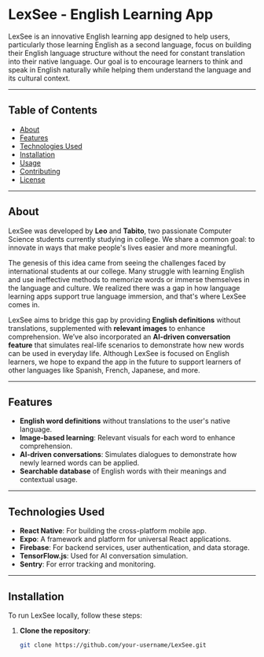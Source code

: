 # LexSee - English Learning App

LexSee is an innovative English learning app designed to help users, particularly those learning English as a second language, focus on building their English language structure without the need for constant translation into their native language. Our goal is to encourage learners to think and speak in English naturally while helping them understand the language and its cultural context.

---

## Table of Contents

- [About](#about)
- [Features](#features)
- [Technologies Used](#technologies-used)
- [Installation](#installation)
- [Usage](#usage)
- [Contributing](#contributing)
- [License](#license)

---

## About

LexSee was developed by **Leo** and **Tabito**, two passionate Computer Science students currently studying in college. We share a common goal: to innovate in ways that make people's lives easier and more meaningful.

The genesis of this idea came from seeing the challenges faced by international students at our college. Many struggle with learning English and use ineffective methods to memorize words or immerse themselves in the language and culture. We realized there was a gap in how language learning apps support true language immersion, and that's where LexSee comes in.

LexSee aims to bridge this gap by providing **English definitions** without translations, supplemented with **relevant images** to enhance comprehension. We’ve also incorporated an **AI-driven conversation feature** that simulates real-life scenarios to demonstrate how new words can be used in everyday life. Although LexSee is focused on English learners, we hope to expand the app in the future to support learners of other languages like Spanish, French, Japanese, and more.

---

## Features

- **English word definitions** without translations to the user's native language.
- **Image-based learning**: Relevant visuals for each word to enhance comprehension.
- **AI-driven conversations**: Simulates dialogues to demonstrate how newly learned words can be applied.
- **Searchable database** of English words with their meanings and contextual usage.

---

## Technologies Used

- **React Native**: For building the cross-platform mobile app.
- **Expo**: A framework and platform for universal React applications.
- **Firebase**: For backend services, user authentication, and data storage.
- **TensorFlow.js**: Used for AI conversation simulation.
- **Sentry**: For error tracking and monitoring.

---

## Installation

To run LexSee locally, follow these steps:

1. **Clone the repository**:

   ```bash
   git clone https://github.com/your-username/LexSee.git
